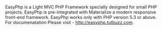 EasyPhp is a Light MVC PHP Framework specially designed for small PHP projects. EasyPhp is pre-integrated with Materialize a modern responsive front-end framework. EasyPhp works only with PHP version 5.3 or above. For documenatation Please visit - http://easyphp.tutbuzz.com.
